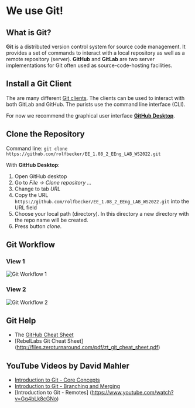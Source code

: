 # We use Git!

## What is Git?

**Git** is a distributed version control system for source code management. It provides a set of commands to interact with a local repository as well as a remote repository (server). **GitHub** and **GitLab** are two server implementations for Git often used as source-code-hosting facilities.


## Install a Git Client 

The are many different [Git clients](https://git-scm.com/downloads). The clients can be used to interact with both GitLab and GitHub. The purists use the command line interface (CLI). 

For now we recommend the graphical user interface [**GitHub Desktop**](https://desktop.github.com/). 

## Clone the Repository

Command line: `git clone https://github.com/rolfbecker/EE_1.08_2_EEng_LAB_WS2022.git`

With **GitHub Desktop**:

1. Open GitHub desktop
1. Go to _File -> Clone repository ..._
1. Change to tab _URL_
1. Copy the URL `https://github.com/rolfbecker/EE_1.08_2_EEng_LAB_WS2022.git` into the URL field
1. Choose your local path (directory). In this directory a new directory with the repo name will be created.
1. Press button _clone_.

## Git Workflow

### View 1
![Git Workflow 1](https://i.stack.imgur.com/vpVBd.png "Git Workflow")

### View 2
![Git Workflow 2](https://kevintshoemaker.github.io/StatsChats/GIT2.png "Git Workflow")


## Git Help

* The [GitHub Cheat Sheet](https://github.github.com/training-kit/downloads/github-git-cheat-sheet.pdf)
* [RebelLabs Git Cheat Sheet] (http://files.zeroturnaround.com/pdf/zt_git_cheat_sheet.pdf)

## YouTube Videos by **David Mahler**

* [Introduction to Git - Core Concepts](https://www.youtube.com/watch?v=uR6G2v_WsRA)
* [Introduction to Git - Branching and Merging](https://www.youtube.com/watch?v=FyAAIHHClqI) 
* [Introduction to Git - Remotes] (https://www.youtube.com/watch?v=Gg4bLk8cGNo)
